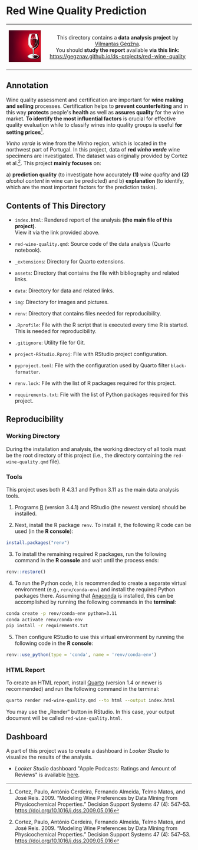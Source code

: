 Red Wine Quality Prediction
===========================

<table width="100%">
  <tr>
  <td width="20%">
  <p align="center">
  
  <img src="img/logo-mini.png">

  </p>
  </td> 
  <td width="80%" align="center">
  
  This directory contains a **data analysis project** by [Vilmantas Gėgžna](https://github.com/GegznaV).  
You should **study the report** available **via this link:**  
<https://gegznav.github.io/ds-projects/red-wine-quality>   

  </td>
  </tr>
</table>


Annotation
----------

Wine quality assessment and certification are important for **wine making and selling** processes. Certification helps to **prevent counterfeiting** and in this way **protects** people's **health** as well as **assures quality** for the wine market. **To identify the most influential factors** is crucial for effective quality evaluation while to classify wines into quality groups is useful **for setting prices**[^cortez2009].

*Vinho verde* is wine from the Minho region, which is located in the northwest part of Portugal.
In this project, data of **red *vinho verde*** wine specimens are investigated.
The dataset was originally provided by Cortez et al.[^cortez2009]. 
This project **mainly focuses** on:

a) **prediction quality** (to investigate how accurately **(1)** *wine quality* and **(2)** *alcohol content* in wine can be predicted) and
b) **explanation** (to identify, which are the most important factors for the prediction tasks).

<div style="font-size:14px">

[^cortez2009]: Cortez, Paulo, António Cerdeira, Fernando Almeida, Telmo Matos, and José Reis. 2009. “Modeling Wine Preferences by Data Mining from Physicochemical Properties.” Decision Support Systems 47 (4): 547–53. https://doi.org/10.1016/j.dss.2009.05.016

</div>


Contents of This Directory
--------------------------

- `index.html`:
Rendered report of the analysis **(the main file of this project)**.  
View it via the link provided above.

- `red-wine-quality.qmd`:
Source code of the data analysis (Quarto notebook).

- `_extensions`:
Directory for Quarto extensions.

- `assets`:
Directory that contains the file with bibliography and related links.

- `data`:
Directory for data and related links.

- `img`:
Directory for images and pictures.

- `renv`:
Directory that contains files needed for reproducibility.

- `.Rprofile`:
File with the R script that is executed every time R is started.
This is needed for reproducibility.

- `.gitignore`:
Utility file for Git.

- `project-RStudio.Rproj`:
File with RStudio project configuration.

- `pyproject.toml`:
File with the configuration used by Quarto filter `black-formatter`.

- `renv.lock`:
File with the list of R packages required for this project.

- `requirements.txt`: 
File with the list of Python packages required for this project.

Reproducibility
---------------

### Working Directory

During the installation and analysis, the working directory of all tools must be the root directory of this project 
(i.e., the directory containing the `red-wine-quality.qmd` file).


### Tools

This project uses both R 4.3.1 and Python 3.11 as the main data analysis tools.

1) Programs [R](https://www.r-project.org/) (version 3.4.1) and RStudio (the newest version) should be installed.
  
2)  Next, install the R package `renv`.  To install it, the following R code can be used (in the **R console**):
``` r
install.packages("renv")
```

3) To install the remaining required R packages, run the following command in the **R console** and wait until the process ends:
```r
renv::restore()
```

4) To run the Python code, it is recommended to create a separate virtual environment (e.g., `renv/conda-env`) and install the required Python packages there.
Assuming that [Anaconda](https://www.anaconda.com/download) is installed, this can be accomplished by running the following commands in the **terminal**:

```bash
conda create -p renv/conda-env python=3.11
conda activate renv/conda-env
pip install -r requirements.txt
```

5) Then configure RStudio to use this virtual environment by running the following code in the **R console**:
```r
renv::use_python(type = 'conda', name = 'renv/conda-env')
```

### HTML Report

To create an HTML report, install [Quarto](https://quarto.org/docs/download/) (version 1.4 or newer is recommended) and run the following command in the terminal:

```bash
quarto render red-wine-quality.qmd --to html --output index.html
```

You may use the „Render“ button in RStudio. In this case, your output document will be called `red-wine-quality.html`.
 

Dashboard
--------------

A part of this project was to create a dashboard in *Looker Studio* to visualize the results of the analysis. 

- *Looker Studio* dashboard "Apple Podcasts: Ratings and Amount of Reviews" is available 
  <a href="https://lookerstudio.google.com/reporting/1413c256-c42a-4b0d-976e-ac2b878fbcf9/page/dFTED" target="_blank">here</a>.
